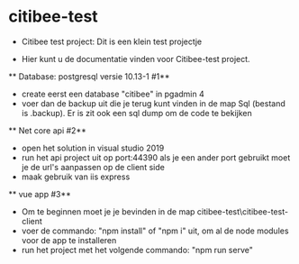 # citibee-test
- Citibee test project: Dit is een klein test projectje

- Hier kunt u de documentatie vinden voor Citibee-test project.


** Database: postgresql versie 10.13-1 #1**

- create eerst een database "citibee" in pgadmin 4 
- voer dan de backup   uit die je terug kunt vinden in de map Sql (bestand is .backup). Er is zit ook een sql dump om de code te bekijken

** Net core api #2**
- open het solution in visual studio 2019 
- run het api project uit op port:44390 als je een ander port gebruikt moet je de url's aanpassen op de client side
- maak gebruik van iis express


** vue app #3**
- Om te beginnen moet je je bevinden in de map citibee-test\citibee-test-client
- voer de commando: "npm install" of "npm i" uit, om al de node modules voor de app te installeren 
- run het project met het volgende commando: "npm run serve"
